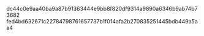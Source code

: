 dc44c0e9aa40ba9a87b91363444e9bb8f820df9314a9890a6346b9ab74b73682
fed4bd632671c22784798761657737b1f014afa2b270835251445bdb449a5aa4
